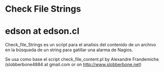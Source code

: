 # Check File Strings
# edson at edson.cl

Check_file_Strings es un script para el analisis del contenido de un archivo en la búsqueda de un string para gatillar una alarma de Nagios.

Se usa como base el script check_file_content.pl by Alexandre Frandemiche (slobberbone4884 at gmail.com or on http://www.slobberbone.net)
  
